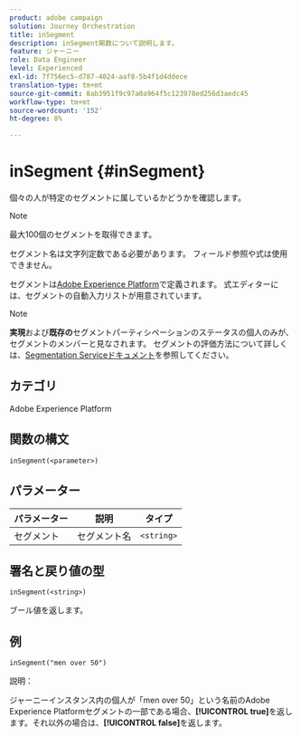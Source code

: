 ```yaml
---
product: adobe campaign
solution: Journey Orchestration
title: inSegment
description: inSegment関数について説明します。
feature: ジャーニー
role: Data Engineer
level: Experienced
exl-id: 7f756ec5-d787-4024-aaf8-5b4f1d4ddece
translation-type: tm+mt
source-git-commit: 8ab3951f9c97a0a964f5c123978ed256d3aedc45
workflow-type: tm+mt
source-wordcount: '152'
ht-degree: 8%

---
```


# inSegment {#inSegment}

個々の人が特定のセグメントに属しているかどうかを確認します。

>[!NOTE]
>
>最大100個のセグメントを取得できます。

セグメント名は文字列定数である必要があります。 フィールド参照や式は使用できません。

セグメントは[Adobe Experience Platform](https://platform.adobe.com/segment/overview)で定義されます。 式エディターには、セグメントの自動入力リストが用意されています。

>[!NOTE]
>
>**実現**&#x200B;および&#x200B;**既存の**&#x200B;セグメントパーティシペーションのステータスの個人のみが、セグメントのメンバーと見なされます。 セグメントの評価方法について詳しくは、[Segmentation Serviceドキュメント](https://experienceleague.adobe.com/docs/experience-platform/segmentation/tutorials/evaluate-a-segment.html?lang=en#interpret-segment-results)を参照してください。

## カテゴリ

Adobe Experience Platform

## 関数の構文

`inSegment(<parameter>)`

## パラメーター

| パラメーター | 説明 | タイプ |
|--- |--- |--- |
| セグメント | セグメント名 | `<string>` |

## 署名と戻り値の型

`inSegment(<string>)`

ブール値を返します。

## 例

`inSegment("men over 50")`

説明：

ジャーニーインスタンス内の個人が「men over 50」という名前のAdobe Experience Platformセグメントの一部である場合、**[!UICONTROL true]**&#x200B;を返します。それ以外の場合は、**[!UICONTROL false]**&#x200B;を返します。
